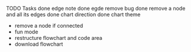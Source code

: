 TODO Tasks
done edge note
done egde remove bug
done remove a node and all its edges
done chart direction
done chart theme

- remove a node if connected
- fun mode
- restructure flowchart and code area
- download flowchart
